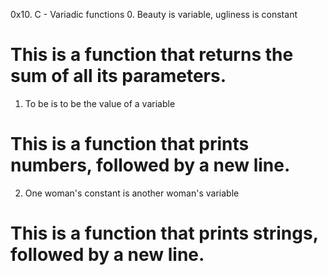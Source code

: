 0x10. C - Variadic functions
0. Beauty is variable, ugliness is constant
# This is a function that returns the sum of all its parameters.
1. To be is to be the value of a variable
# This is a function that prints numbers, followed by a new line.
2. One woman's constant is another woman's variable
# This is a function that prints strings, followed by a new line.
